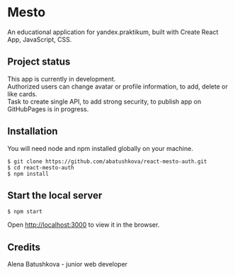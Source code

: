 # Mesto

An educational application for yandex.praktikum, built with Create React App, JavaScript, CSS.

## Project status
This app is currently in development.  
Authorized users can change avatar or profile information, to add, delete or like cards.  
Task to create single API, to add strong security, to publish app on GitHubPages is in progress.

## Installation
You will need node and npm installed globally on your machine.
```
$ git clone https://github.com/abatushkova/react-mesto-auth.git
$ cd react-mesto-auth
$ npm install
```

## Start the local server
```
$ npm start
```
Open [http://localhost:3000](http://localhost:3000) to view it in the browser.

## Credits
Alena Batushkova - junior web developer
